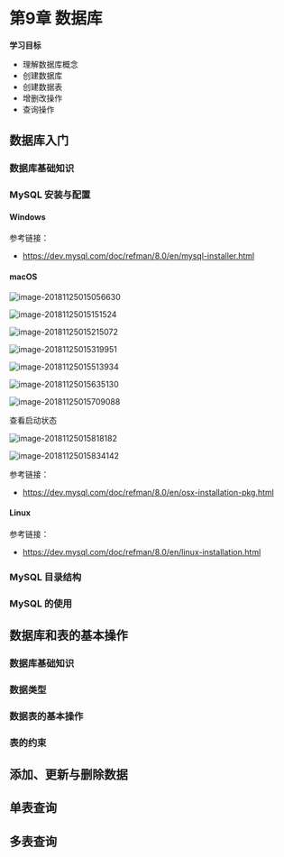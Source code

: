 # 第9章 数据库

**学习目标**

- 理解数据库概念
- 创建数据库
- 创建数据表
- 增删改操作
- 查询操作



## 数据库入门

### 数据库基础知识

### MySQL 安装与配置

#### Windows

参考链接：

- https://dev.mysql.com/doc/refman/8.0/en/mysql-installer.html

#### macOS

![image-20181125015056630](./assets/image-20181125015056630-3081856.png)

![image-20181125015151524](./assets/image-20181125015151524-3081911.png)

![image-20181125015215072](./assets/image-20181125015215072-3081935.png)

![image-20181125015319951](./assets/image-20181125015319951-3081999.png)

![image-20181125015513934](./assets/image-20181125015513934-3082113.png)

![image-20181125015635130](./assets/image-20181125015635130-3082195.png)

![image-20181125015709088](./assets/image-20181125015709088-3082229.png)

查看启动状态

![image-20181125015818182](./assets/image-20181125015818182-3082298.png)

![image-20181125015834142](./assets/image-20181125015834142-3082314.png)

参考链接：

- https://dev.mysql.com/doc/refman/8.0/en/osx-installation-pkg.html

#### Linux

参考链接：

- https://dev.mysql.com/doc/refman/8.0/en/linux-installation.html

### MySQL 目录结构

### MySQL 的使用



## 数据库和表的基本操作

### 数据库基础知识

### 数据类型

### 数据表的基本操作

### 表的约束



## 添加、更新与删除数据

## 单表查询

## 多表查询



